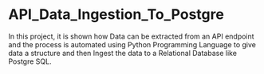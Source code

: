 # API_Data_Ingestion_To_Postgre
In this project, it is shown how Data can be extracted from an API endpoint and the process is automated using Python Programming Language to give data a structure and then Ingest the data to a Relational Database like Postgre SQL.
